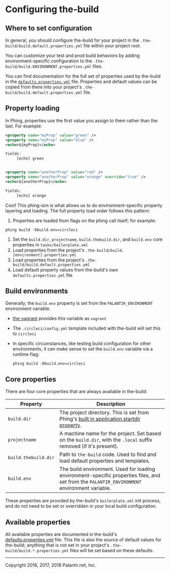 # Configuring the-build

## Where to set configuration

In general, you should configure the-build for your project in the `.the-build/build.default.properties.yml` file within your project root.

You can customize your test and prod build behaviors by adding environment-specific configuration to the `.the-build/build.ENVIRONMENT.properties.yml` files.

You can find documentation for the full set of properties used by the-build in the [`defaults.properties.yml`](../defaults.properties.yml) file. Properties and default values can be copied from there into your project's `.the-build/build.default.properties.yml` file.

## Property loading

In Phing, properties use the first value you assign to them rather than the last. For example:

```xml
<property name="myProp" value="green" />
<property name="myProp" value="blue" />
<echo>${myProp}</echo>

Yields:
     [echo] green


<property name="anotherProp" value="red" />
<property name="anotherProp" value="orange" override="true" />
<echo>${anotherProp}</echo>

Yields:
     [echo] orange
```

Cool! This phing-ism is what allows us to do environment-specific property layering and loading. The full property load order follows this pattern:

1. Properties are loaded from flags on the phing call itself; for example:

  ```
  phing build -Dbuild.env=circleci
  ```
1. Set the `build.dir`, `projectname`, `build.thebuild.dir`, and `build.env` core properties in `tasks/boilerplate.xml`
1. Load properties from the project's `.the-build/build.[environment].properties.yml`
1. Load properties from the project's `.the-build/build.default.properties.yml`
1. Load default property values from the-build's own `defaults.properties.yml` file

## Build environments

Generally, the `build.env` property is set from the `PALANTIR_ENVIRONMENT` environment variable.

* [the-vagrant](https://github.com/palantirnet/the-vagrant) provides this variable as `vagrant`
* The `.circleci/config.yml` template included with the-build will set this to `circleci`
* In specific circumstances, like testing build configuration for other environments, it can make sense to set the `build.env` variable via a runtime flag:

  ```
  phing build -Dbuild.env=circleci
  ```

## Core properties

There are four core properties that are always available in the-build:

| Property | Description |
|---|---|
| `build.dir` | The project directory. This is set from Phing's [built in application.startdir property](https://www.phing.info/phing/guide/en/output/hlhtml/#sec.builtinprops). |
| `projectname` | A machine name for the project. Set based on the `build.dir`, with the `.local` suffix removed (if it's present). |
| `build.thebuild.dir` | Path to `the-build` code. Used to find and load default properties and templates. |
| `build.env` | The build environment. Used for loading environment-specific properties files, and set from the `PALANTIR_ENVIRONMENT` environment variable. |

These properties are provided by the-build's `boilerplate.xml` init process, and do not need to be set or overridden in your local build configuration.

## Available properties

All available properties are documented in the-build's [defaults.properties.yml](../defaults.properties.yml) file. This file is also the source of default values for the-build; anything that is not set in your project's `.the-build/build.*.properties.yml` files will be set based on these defaults.

----
Copyright 2016, 2017, 2018 Palantir.net, Inc.
